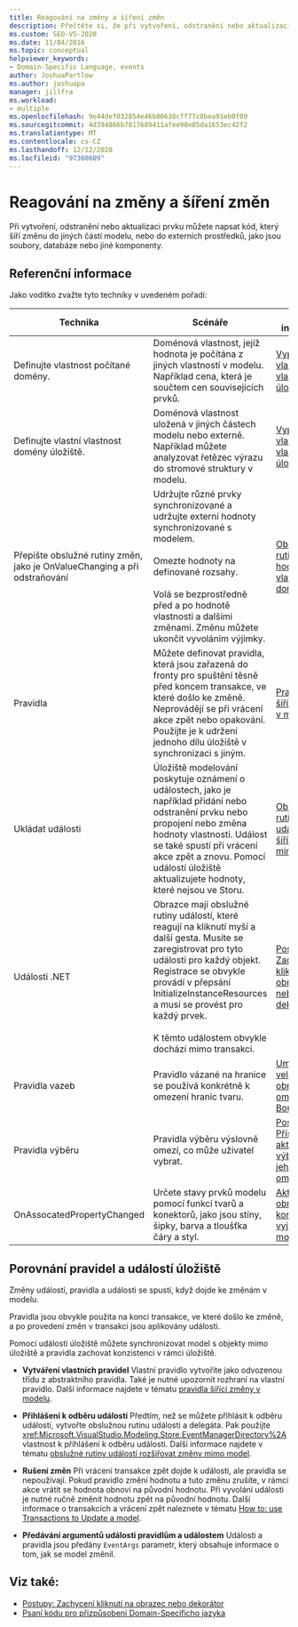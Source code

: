 ```yaml
---
title: Reagování na změny a šíření změn
description: Přečtěte si, že při vytvoření, odstranění nebo aktualizaci prvku můžete napsat kód, který šíří změnu do jiných částí modelu nebo do externích prostředků.
ms.custom: SEO-VS-2020
ms.date: 11/04/2016
ms.topic: conceptual
helpviewer_keywords:
- Domain-Specific Language, events
author: JoshuaPartlow
ms.author: joshuapa
manager: jillfra
ms.workload:
- multiple
ms.openlocfilehash: 9e44def032854e46b00638cff77c8bea91eb0f09
ms.sourcegitcommit: 4d394866b7817689411afee98e85da1653ec42f2
ms.translationtype: MT
ms.contentlocale: cs-CZ
ms.lasthandoff: 12/12/2020
ms.locfileid: "97360609"
---
```

# <a name="respond-to-and-propagate-changes"></a>Reagování na změny a šíření změn

Při vytvoření, odstranění nebo aktualizaci prvku můžete napsat kód, který šíří změnu do jiných částí modelu, nebo do externích prostředků, jako jsou soubory, databáze nebo jiné komponenty.

## <a name="reference"></a>Referenční informace

Jako vodítko zvažte tyto techniky v uvedeném pořadí:

|Technika|Scénáře|Další informace|
|-|-|-|
|Definujte vlastnost počítané domény.|Doménová vlastnost, jejíž hodnota je počítána z jiných vlastností v modelu. Například cena, která je součtem cen souvisejících prvků.|[Vypočtené a vlastní vlastnosti úložiště](../modeling/calculated-and-custom-storage-properties.md)|
|Definujte vlastní vlastnost domény úložiště.|Doménová vlastnost uložená v jiných částech modelu nebo externě. Například můžete analyzovat řetězec výrazu do stromové struktury v modelu.|[Vypočtené a vlastní vlastnosti úložiště](../modeling/calculated-and-custom-storage-properties.md)|
|Přepište obslužné rutiny změn, jako je OnValueChanging a při odstraňování|Udržujte různé prvky synchronizované a udržujte externí hodnoty synchronizované s modelem.<br /><br /> Omezte hodnoty na definované rozsahy.<br /><br /> Volá se bezprostředně před a po hodnotě vlastnosti a dalšími změnami. Změnu můžete ukončit vyvoláním výjimky.|[Obslužné rutiny změny hodnoty vlastnosti domény](../modeling/domain-property-value-change-handlers.md)|
|Pravidla|Můžete definovat pravidla, která jsou zařazená do fronty pro spuštění těsně před koncem transakce, ve které došlo ke změně. Neprovádějí se při vrácení akce zpět nebo opakování. Použijte je k udržení jednoho dílu úložiště v synchronizaci s jiným.|[Pravidla šířící změny v modelu](../modeling/rules-propagate-changes-within-the-model.md)|
|Ukládat události|Úložiště modelování poskytuje oznámení o událostech, jako je například přidání nebo odstranění prvku nebo propojení nebo změna hodnoty vlastnosti. Událost se také spustí při vrácení akce zpět a znovu. Pomocí událostí úložiště aktualizujete hodnoty, které nejsou ve Storu.|[Obslužné rutiny události šířící změny mimo model](../modeling/event-handlers-propagate-changes-outside-the-model.md)|
|Události .NET|Obrazce mají obslužné rutiny událostí, které reagují na kliknutí myší a další gesta. Musíte se zaregistrovat pro tyto události pro každý objekt. Registrace se obvykle provádí v přepsání InitializeInstanceResources a musí se provést pro každý prvek.<br /><br /> K těmto událostem obvykle dochází mimo transakci.|[Postupy: Zachycení kliknutí na obrazec nebo dekorátor](../modeling/how-to-intercept-a-click-on-a-shape-or-decorator.md)|
|Pravidla vazeb|Pravidlo vázané na hranice se používá konkrétně k omezení hranic tvaru.|[Umístění a velikost obrazce omezení BoundsRules](/previous-versions/visualstudio/visual-studio-2015/modeling/boundsrules-constrain-shape-location-and-size?preserve-view=true&view=vs-2015)|
|Pravidla výběru|Pravidla výběru výslovně omezí, co může uživatel vybrat.|[Postupy: Přístup k aktuálnímu výběru a jeho omezení](../modeling/how-to-access-and-constrain-the-current-selection.md)|
|OnAssocatedPropertyChanged|Určete stavy prvků modelu pomocí funkcí tvarů a konektorů, jako jsou stíny, šipky, barva a tloušťka čáry a styl.|[Aktualizace obrazců a konektorů k vyjádření modelu](../modeling/updating-shapes-and-connectors-to-reflect-the-model.md)|

## <a name="compare-rules-and-store-events"></a>Porovnání pravidel a událostí úložiště

Změny událostí, pravidla a události se spustí, když dojde ke změnám v modelu.

Pravidla jsou obvykle použita na konci transakce, ve které došlo ke změně, a po provedení změn v transakci jsou aplikovány události.

Pomocí událostí úložiště můžete synchronizovat model s objekty mimo úložiště a pravidla zachovat konzistenci v rámci úložiště.

- **Vytváření vlastních pravidel** Vlastní pravidlo vytvoříte jako odvozenou třídu z abstraktního pravidla. Také je nutné upozornit rozhraní na vlastní pravidlo. Další informace najdete v tématu [pravidla šířící změny v modelu](../modeling/rules-propagate-changes-within-the-model.md).

- **Přihlášení k odběru událostí** Předtím, než se můžete přihlásit k odběru události, vytvořte obslužnou rutinu události a delegáta. Pak použijte <xref:Microsoft.VisualStudio.Modeling.Store.EventManagerDirectory%2A> vlastnost k přihlášení k odběru události. Další informace najdete v tématu [obslužné rutiny událostí rozšiřovat změny mimo model](../modeling/event-handlers-propagate-changes-outside-the-model.md).

- **Rušení změn** Při vrácení transakce zpět dojde k události, ale pravidla se nepoužívají. Pokud pravidlo změní hodnotu a tuto změnu zrušíte, v rámci akce vrátit se hodnota obnoví na původní hodnotu. Při vyvolání události je nutné ručně změnit hodnotu zpět na původní hodnotu. Další informace o transakcích a vrácení zpět naleznete v tématu [How to: use Transactions to Update a model](../modeling/how-to-use-transactions-to-update-the-model.md).

- **Předávání argumentů události pravidlům a událostem** Události a pravidla jsou předány `EventArgs` parametr, který obsahuje informace o tom, jak se model změnil.

## <a name="see-also"></a>Viz také:

- [Postupy: Zachycení kliknutí na obrazec nebo dekorátor](../modeling/how-to-intercept-a-click-on-a-shape-or-decorator.md)
- [Psaní kódu pro přizpůsobení Domain-Specificho jazyka](../modeling/writing-code-to-customise-a-domain-specific-language.md)